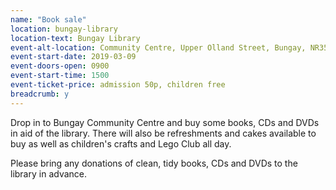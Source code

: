 ```yaml
---
name: "Book sale"
location: bungay-library
location-text: Bungay Library
event-alt-location: Community Centre, Upper Olland Street, Bungay, NR35 1BE
event-start-date: 2019-03-09
event-doors-open: 0900
event-start-time: 1500
event-ticket-price: admission 50p, children free
breadcrumb: y
---
```


Drop in to Bungay Community Centre and buy some books, CDs and DVDs in aid of the library. There will also be refreshments and cakes available to buy as well as children's crafts and Lego Club all day.

Please bring any donations of clean, tidy books, CDs and DVDs to the library in advance.
